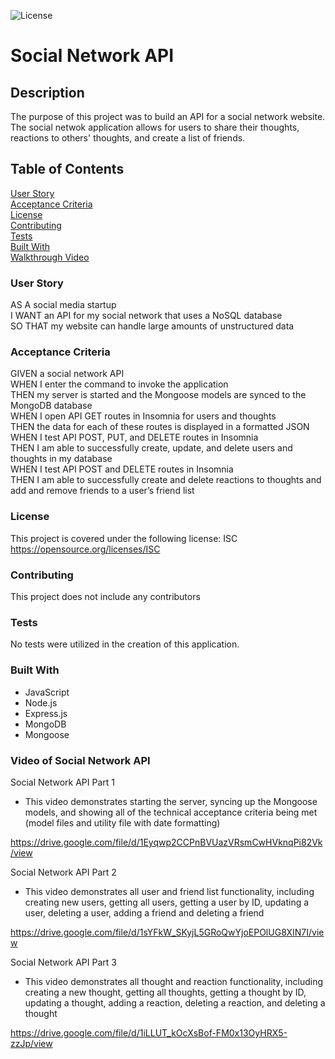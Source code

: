 ![License](https://img.shields.io/badge/License-ISC-ff69b4)

# **Social Network API**

## **Description**
The purpose of this project was to build an API for a social network website. The social netwok application allows for users to share their thoughts, reactions to others' thoughts, and create a list of friends.  

## **Table of Contents**
[User Story](#user-story)<br>
[Acceptance Criteria](#acceptance-criteria)<br>
[License](#license)<br>
[Contributing](#contributing)<br>
[Tests](#tests)<br>
[Built With](#built-with)<br>
[Walkthrough Video](#video-of-social-network-api)<br>

### **User Story**
AS A social media startup<br>
I WANT an API for my social network that uses a NoSQL database<br>
SO THAT my website can handle large amounts of unstructured data<br>

### **Acceptance Criteria**
GIVEN a social network API<br>
WHEN I enter the command to invoke the application<br>
THEN my server is started and the Mongoose models are synced to the MongoDB database<br>
WHEN I open API GET routes in Insomnia for users and thoughts<br>
THEN the data for each of these routes is displayed in a formatted JSON<br>
WHEN I test API POST, PUT, and DELETE routes in Insomnia<br>
THEN I am able to successfully create, update, and delete users and thoughts in my database<br>
WHEN I test API POST and DELETE routes in Insomnia<br>
THEN I am able to successfully create and delete reactions to thoughts and add and remove friends to a user’s friend list<br>

### **License**
This project is covered under the following license: ISC<br>
https://opensource.org/licenses/ISC


### **Contributing**
This project does not include any contributors

### **Tests**
No tests were utilized in the creation of this application.

### **Built With**
* JavaScript
* Node.js
* Express.js
* MongoDB
* Mongoose

### **Video of Social Network API**
Social Network API Part 1 
- This video demonstrates starting the server, syncing up the Mongoose models, and showing all of the technical acceptance criteria being met (model files and utility file with date formatting)

https://drive.google.com/file/d/1Eyqwp2CCPnBVUazVRsmCwHVknqPi82Vk/view

Social Network API Part 2
- This video demonstrates all user and friend list functionality, including creating new users, getting all users, getting a user by ID, updating a user, deleting a user, adding a friend and deleting a friend

https://drive.google.com/file/d/1sYFkW_SKyjL5GRoQwYjoEPOlUG8XIN7I/view

Social Network API Part 3
- This video demonstrates all thought and reaction functionality, including creating a new thought, getting all thoughts, getting a thought by ID, updating a thought, adding a reaction, deleting a reaction, and deleting a thought

https://drive.google.com/file/d/1iLLUT_kOcXsBof-FM0x13OyHRX5-zzJp/view


